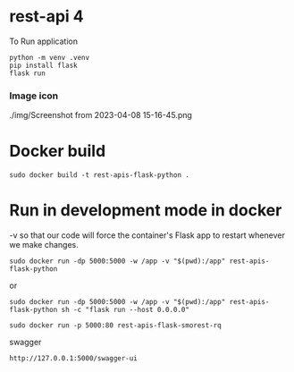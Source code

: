 # rest-api 4

To Run application
```
python -m venv .venv
pip install flask
flask run
```

### Image icon

./img/Screenshot from 2023-04-08 15-16-45.png

# Docker build
```
sudo docker build -t rest-apis-flask-python .
```

# Run in development mode in docker
-v so that our code will force the container's Flask app to restart whenever we make changes.
```
sudo docker run -dp 5000:5000 -w /app -v "$(pwd):/app" rest-apis-flask-python
```

or

```
sudo docker run -dp 5000:5000 -w /app -v "$(pwd):/app" rest-apis-flask-python sh -c "flask run --host 0.0.0.0"
```

```
sudo docker run -p 5000:80 rest-apis-flask-smorest-rq
```

swagger
```
http://127.0.0.1:5000/swagger-ui
```